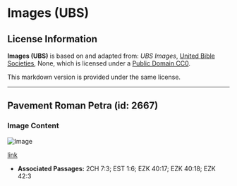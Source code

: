 # Images (UBS)

## License Information

**Images (UBS)** is based on and adapted from: _UBS Images_, [United Bible Societies](https://unitedbiblesocieties.org/), None, which is licensed under a [Public Domain CC0](https://creativecommons.org/public-domain/cc0/).

This markdown version is provided under the same license.



--------------------------------

## Pavement Roman Petra (id: 2667)

### Image Content

![Image](https://cdn.aquifer.bible/aquifer-content/resources/Media/WEB-0109_pavement_roman_petra.jpg)

[link](https://cdn.aquifer.bible/aquifer-content/resources/Media/WEB-0109_pavement_roman_petra.jpg)

* **Associated Passages:** 2CH 7:3; EST 1:6; EZK 40:17; EZK 40:18; EZK 42:3

